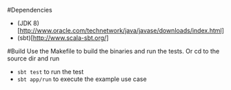 #Dependencies

- (JDK 8)[http://www.oracle.com/technetwork/java/javase/downloads/index.html]
- (sbt)[http://www.scala-sbt.org/]

#Build
Use the Makefile to build the binaries and run the tests.
Or cd to the source dir and run
- `sbt test` to run the test
- `sbt app/run` to execute the example use case
